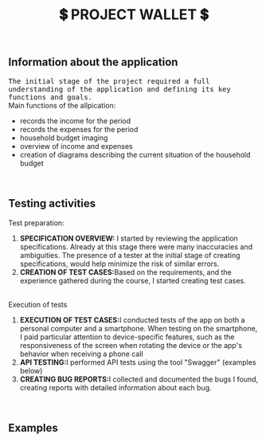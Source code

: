 <h1 align="center">💲 PROJECT WALLET 💲</h1>
<br>
<h2>Information about the application</h2>
<tt>The initial stage of the project required a full understanding of the application and defining its key functions and goals.</tt>
<br>
<a>Main functions of the allpication:</a>
<ul>
  <li>records the income for the period</li>
  <li>records the expenses for the period</li>
  <li>household budget imaging</li>
  <li>overview of income and expenses</li>
  <li>creation of diagrams describing the current situation of the household budget</li>
</ul>
<br>
<h2>Testing activities</h2>
<a>Test preparation:</a>
<ol>
  <li><b>SPECIFICATION OVERVIEW:</b> I started by reviewing the application specifications. Already at this stage there were many inaccuracies and ambiguities. The presence of a tester at the initial stage of creating specifications, would help minimize the risk of similar errors.</li>
  <li><b>CREATION OF TEST CASES:</b>Based on the requirements, and the experience gathered during the course, I started creating test cases.</li>
</ol>
<br>
<a>Execution of tests</a>
<br>
<ol>
  <li><b>EXECUTION OF TEST CASES:</b>I conducted tests of the app on both a personal computer and a smartphone. When testing on the smartphone, I paid particular attention to device-specific features, such as the responsiveness of the screen when rotating the device or the app's behavior when receiving a phone call</li>
  <li><b>API TESTING:</b>I performed API tests using the tool "Swagger" (examples below)</li>
  <li><b>CREATING BUG REPORTS:</b>I collected and documented the bugs I found, creating reports with detailed information about each bug.</li>
</ol>
<br>
<h2>Examples</h2>

